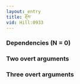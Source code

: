 ```yaml
---
layout: entry
title: རྡོས་
vid: Hill:0933
---
```

### Dependencies (N = 0)


### Two overt arguments


### Three overt arguments
